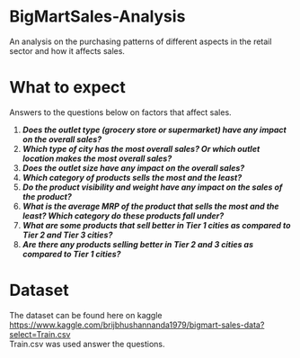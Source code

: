 # BigMartSales-Analysis
An analysis on the purchasing patterns of different aspects in the retail sector and how it affects sales.
# What to expect
Answers to the questions below on factors that affect sales.  

1. ***Does the outlet type (grocery store or supermarket) have any impact on the overall sales?***  
2. ***Which type of city has the most overall sales? Or which outlet location makes the most overall sales?***  
3. ***Does the outlet size have any impact on the overall sales?***  
4. ***Which category of products sells the most and the least?***  
5. ***Do the product visibility and weight have any impact on the sales of the product?***  
6. ***What is the average MRP of the product that sells the most and the least? Which category do these products fall under?***  
7. ***What are some products that sell better in Tier 1 cities as compared to Tier 2 and Tier 3 cities?***  
8. ***Are there any products selling better in Tier 2 and 3 cities as compared to Tier 1 cities?***  

# Dataset
The dataset can be found here on kaggle  
https://www.kaggle.com/brijbhushannanda1979/bigmart-sales-data?select=Train.csv  
Train.csv was used answer the questions.
